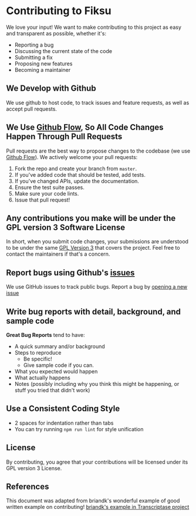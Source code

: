# Contributing to Fiksu
We love your input! We want to make contributing to this project as easy and transparent as possible, whether it's:

- Reporting a bug
- Discussing the current state of the code
- Submitting a fix
- Proposing new features
- Becoming a maintainer

## We Develop with Github
We use github to host code, to track issues and feature requests, as well as accept pull requests.

## We Use [Github Flow](https://guides.github.com/introduction/flow/index.html), So All Code Changes Happen Through Pull Requests
Pull requests are the best way to propose changes to the codebase (we use [Github Flow](https://guides.github.com/introduction/flow/index.html)). We actively welcome your pull requests:

1. Fork the repo and create your branch from `master`.
2. If you've added code that should be tested, add tests.
3. If you've changed APIs, update the documentation.
4. Ensure the test suite passes.
5. Make sure your code lints.
6. Issue that pull request!

## Any contributions you make will be under the GPL version 3 Software License
In short, when you submit code changes, your submissions are understood to be under the same [GPL Version 3](https://www.gnu.org/licenses/gpl-3.0.html) that covers the project. Feel free to contact the maintainers if that's a concern.

## Report bugs using Github's [issues](https://github.com/Codecontrol-Oy/fiksu/issues)
We use GitHub issues to track public bugs. Report a bug by [opening a new issue](https://github.com/Codecontrol-Oy/fiksu/issues/new)

## Write bug reports with detail, background, and sample code

**Great Bug Reports** tend to have:

- A quick summary and/or background
- Steps to reproduce
  - Be specific!
  - Give sample code if you can.
- What you expected would happen
- What actually happens
- Notes (possibly including why you think this might be happening, or stuff you tried that didn't work)


## Use a Consistent Coding Style

* 2 spaces for indentation rather than tabs
* You can try running `npm run lint` for style unification

## License
By contributing, you agree that your contributions will be licensed under its GPL version 3 License.

## References
This document was adapted from briandk's wonderful example of good written example on contributing! [briandk's example in Transcriptase project](https://gist.github.com/briandk/3d2e8b3ec8daf5a27a62)
